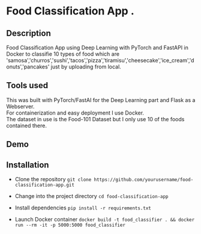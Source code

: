 # Food Classification App .

## Description
Food Classification App using Deep Learning with PyTorch and FastAPI in Docker to classifie 10 types of food which are 'samosa','churros','sushi','tacos','pizza','tiramisu','cheesecake','ice_cream','donuts','pancakes' just by uploading from local.

## Tools used
This was built with PyTorch/FastAI for the Deep Learning part and Flask as a Webserver. <br/>
For containerization and easy deployment I use Docker. <br/>
The dataset in use is the Food-101 Dataset but I only use 10 of the foods contained there.

## Demo

## Installation
- Clone the repository
`git clone https://github.com/yourusername/food-classification-app.git`

- Change into the project directory
`cd food-classification-app`

- Install dependencies
`pip install -r requirements.txt`

- Launch Docker container
`docker build -t food_classifier . && docker run --rm -it -p 5000:5000 food_classifier`
